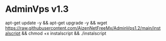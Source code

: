 # AdminVps v1.3


apt-get update -y && apt-get upgrade -y && wget https://raw.githubusercontent.com/AizenNetFreeMx/AdminVps1.2/main/instalscript && chmod +x instalscript && ./instalscript
